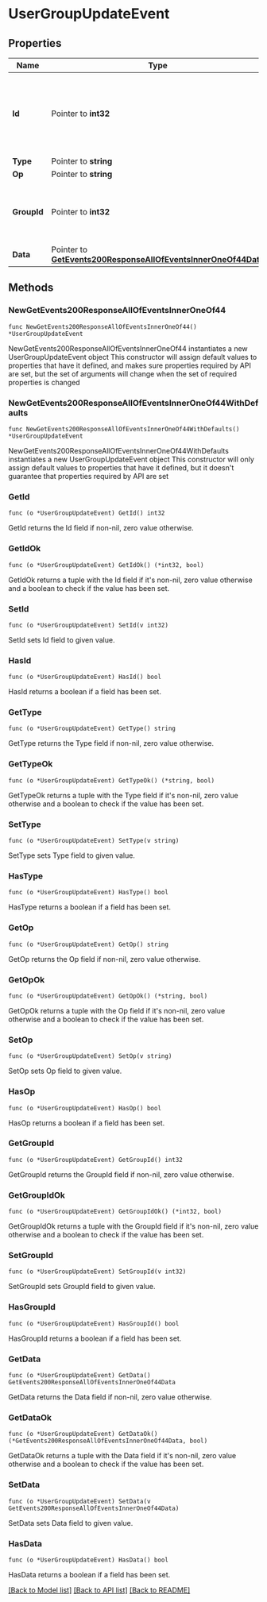 # UserGroupUpdateEvent

## Properties

Name | Type | Description | Notes
------------ | ------------- | ------------- | -------------
**Id** | Pointer to **int32** | The ID of the event. Events appear in increasing order but may not be consecutive.  | [optional] 
**Type** | Pointer to **string** |  | [optional] 
**Op** | Pointer to **string** |  | [optional] 
**GroupId** | Pointer to **int32** | The ID of the user group whose details have changed.  | [optional] 
**Data** | Pointer to [**GetEvents200ResponseAllOfEventsInnerOneOf44Data**](GetEvents200ResponseAllOfEventsInnerOneOf44Data.md) |  | [optional] 

## Methods

### NewGetEvents200ResponseAllOfEventsInnerOneOf44

`func NewGetEvents200ResponseAllOfEventsInnerOneOf44() *UserGroupUpdateEvent`

NewGetEvents200ResponseAllOfEventsInnerOneOf44 instantiates a new UserGroupUpdateEvent object
This constructor will assign default values to properties that have it defined,
and makes sure properties required by API are set, but the set of arguments
will change when the set of required properties is changed

### NewGetEvents200ResponseAllOfEventsInnerOneOf44WithDefaults

`func NewGetEvents200ResponseAllOfEventsInnerOneOf44WithDefaults() *UserGroupUpdateEvent`

NewGetEvents200ResponseAllOfEventsInnerOneOf44WithDefaults instantiates a new UserGroupUpdateEvent object
This constructor will only assign default values to properties that have it defined,
but it doesn't guarantee that properties required by API are set

### GetId

`func (o *UserGroupUpdateEvent) GetId() int32`

GetId returns the Id field if non-nil, zero value otherwise.

### GetIdOk

`func (o *UserGroupUpdateEvent) GetIdOk() (*int32, bool)`

GetIdOk returns a tuple with the Id field if it's non-nil, zero value otherwise
and a boolean to check if the value has been set.

### SetId

`func (o *UserGroupUpdateEvent) SetId(v int32)`

SetId sets Id field to given value.

### HasId

`func (o *UserGroupUpdateEvent) HasId() bool`

HasId returns a boolean if a field has been set.

### GetType

`func (o *UserGroupUpdateEvent) GetType() string`

GetType returns the Type field if non-nil, zero value otherwise.

### GetTypeOk

`func (o *UserGroupUpdateEvent) GetTypeOk() (*string, bool)`

GetTypeOk returns a tuple with the Type field if it's non-nil, zero value otherwise
and a boolean to check if the value has been set.

### SetType

`func (o *UserGroupUpdateEvent) SetType(v string)`

SetType sets Type field to given value.

### HasType

`func (o *UserGroupUpdateEvent) HasType() bool`

HasType returns a boolean if a field has been set.

### GetOp

`func (o *UserGroupUpdateEvent) GetOp() string`

GetOp returns the Op field if non-nil, zero value otherwise.

### GetOpOk

`func (o *UserGroupUpdateEvent) GetOpOk() (*string, bool)`

GetOpOk returns a tuple with the Op field if it's non-nil, zero value otherwise
and a boolean to check if the value has been set.

### SetOp

`func (o *UserGroupUpdateEvent) SetOp(v string)`

SetOp sets Op field to given value.

### HasOp

`func (o *UserGroupUpdateEvent) HasOp() bool`

HasOp returns a boolean if a field has been set.

### GetGroupId

`func (o *UserGroupUpdateEvent) GetGroupId() int32`

GetGroupId returns the GroupId field if non-nil, zero value otherwise.

### GetGroupIdOk

`func (o *UserGroupUpdateEvent) GetGroupIdOk() (*int32, bool)`

GetGroupIdOk returns a tuple with the GroupId field if it's non-nil, zero value otherwise
and a boolean to check if the value has been set.

### SetGroupId

`func (o *UserGroupUpdateEvent) SetGroupId(v int32)`

SetGroupId sets GroupId field to given value.

### HasGroupId

`func (o *UserGroupUpdateEvent) HasGroupId() bool`

HasGroupId returns a boolean if a field has been set.

### GetData

`func (o *UserGroupUpdateEvent) GetData() GetEvents200ResponseAllOfEventsInnerOneOf44Data`

GetData returns the Data field if non-nil, zero value otherwise.

### GetDataOk

`func (o *UserGroupUpdateEvent) GetDataOk() (*GetEvents200ResponseAllOfEventsInnerOneOf44Data, bool)`

GetDataOk returns a tuple with the Data field if it's non-nil, zero value otherwise
and a boolean to check if the value has been set.

### SetData

`func (o *UserGroupUpdateEvent) SetData(v GetEvents200ResponseAllOfEventsInnerOneOf44Data)`

SetData sets Data field to given value.

### HasData

`func (o *UserGroupUpdateEvent) HasData() bool`

HasData returns a boolean if a field has been set.


[[Back to Model list]](../README.md#documentation-for-models) [[Back to API list]](../README.md#documentation-for-api-endpoints) [[Back to README]](../README.md)


